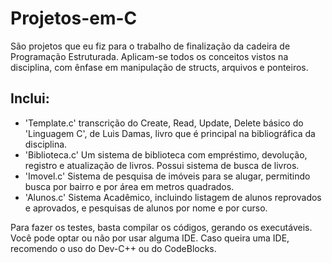 # Projetos-em-C
São projetos que eu fiz para o trabalho de finalização da cadeira de Programação Estruturada. Aplicam-se todos os conceitos vistos na disciplina, com ênfase em manipulação de structs, arquivos e ponteiros.

## Inclui:
- 'Template.c' transcrição do Create, Read, Update, Delete básico do 'Linguagem C', de Luis Damas, livro que é principal na bibliográfica da disciplina.
- 'Biblioteca.c' Um sistema de biblioteca com empréstimo, devolução, registro e atualização de livros. Possui sistema de busca de livros.
- 'Imovel.c' Sistema de pesquisa de imóveis para se alugar, permitindo busca por bairro e por área em metros quadrados.
- 'Alunos.c' Sistema Acadêmico, incluindo listagem de alunos reprovados e aprovados, e pesquisas de alunos por nome e por curso.

Para fazer os testes, basta compilar os códigos, gerando os executáveis. Você pode optar ou não por usar alguma IDE. Caso queira uma IDE, recomendo o uso do Dev-C++ ou do CodeBlocks.


